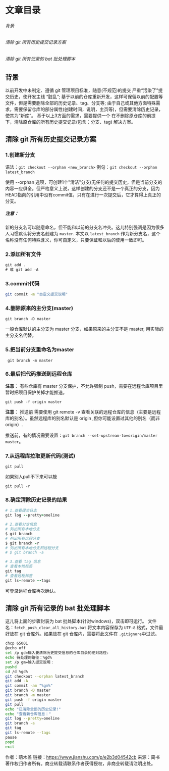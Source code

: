 # 文章目录

###### 背景

###### 清除 git 所有历史提交记录方案

###### 清除 git 所有记录的 bat 批处理脚本

## 背景

以前开发中未制定、遵循 git 管理项目标准，随意(不规范)的提交 严重“污染了”提交历史，使开发主线 “脏乱”;
 基于以前的仓库重新开发，这样可保留以前的配置等文件，但是需要删除全部的历史记录、tag、分支等;
 由于自己或其他方面特殊需求，需要保留仓库的部分属性(创建时间，说明，主页等)，但需要清除历史记录，使其为“新库”。
 基于以上3方面的需求，需要提供一个 在不删除原仓库的前提下，清除原仓库的所有历史提交记录(包含：分支、tag) 解决方案。

## 清除 git 所有历史提交记录方案

### 1.创建新分支

语法：`git checkout --orphan <new_branch>`
 例句：`git checkout --orphan latest_branch`

使用 --orphan 选项，可创建1个"清洁"分支(无任何的提交历史，但是当前分支的内容一应俱全。但严格意义上说，这样创建的分支还不是一个真正的分支，因为HEAD指向的引用中没有commit值，只有在进行一次提交后，它才算得上真正的分支。

##### 注意：

新的分支名可以随意命名，但不能和以前的分支名冲突。这儿特别强调是因为很多人习惯默认将分支名创建为 `master`.
 本文以 `latest_branch` 作为新分支名，这个名称没有任何特殊含义，你可自定义，只要保证和以后的使用一致即可。

### 2.添加所有文件

```csharp
git add .
# 或 git add -A
```

### 3.commit代码

```bash
git commit -m "自定义提交说明"
```

### 4.删除原来的主分支(master)

```undefined
git branch -D master
```

一般仓库默认的主分支为 master 分支，如果原来的主分支不是 master, 用实际的主分支名代替。

### 5.把当前分支重命名为master

```undefined
 git branch -m master
```

### 6.最后把代码推送到远程仓库

**注意**： 有些仓库有 master 分支保护，不允许强制 push，需要在远程仓库项目里暂时把项目保护关掉才能推送。

```undefined
git push -f origin master
```

**注意**： 推送前 需要使用 git remote -v 查看关联的远程仓库的信息（主要是远程库的别名）。虽然远程库的别名默认是 origin ,但你可能设置过其他的别名（而非 origin）.

推送前，有的情况需要设置：`git branch --set-upstream-to=origin/master master`。

### 7.从远程库拉取更新代码(测试)

```undefined
git pull
```

如果别人pull不下来可以敲

```undefined
git pull -r
```

### 8.确定清除历史记录的结果

```ruby
# 1.查看提交日志
git log --pretty=oneline

# 2.查看分支信息
# 列出所有本地分支
$ git branch
# 列出所有远程分支
$ git branch -r
# 列出所有本地分支和远程分支
# $ git branch -a

# 3.查看 tag 信息
# 查看本地标签
git tag
# 查看远程标签
git ls-remote --tags
```

可登录远程仓库再次确认。

## 清除 git 所有记录的 bat 批处理脚本

这儿将上面的步骤封装为 bat 批处脚本(针对windows)，双击即可运行。
 文件名：`fetch_push_clear_all_history.bat`
 将文本内容保存为 `UTF-8` 格式，文件最好放在 git 仓库外。如果放在 git 仓库内，需要将此文件在 `.gitignore`中过滤。

```bash
chcp 65001
@echo off
set /p gd=输入要清除历史提交信息的仓库目录的绝对路径:
echo 待处理的路径：%gd%
set /p gm=输入提交说明：
pushd
cd /d %gd%
git checkout --orphan latest_branch
git add -A
git commit -am "%gm%"
git branch -D master
git branch -m master
git push -f origin master
git pull
echo "已清除全部的历史记录!"
echo "查看新仓库信息："
git log --pretty=oneline
git branch -a
git tag
git ls-remote --tags
pause
popd
exit
```

作者：萌木盖
链接：https://www.jianshu.com/p/e2b3d04542cb
来源：简书
著作权归作者所有。商业转载请联系作者获得授权，非商业转载请注明出处。